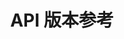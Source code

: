 ---
title: API 版本参考
build:
  render: never
sidebar:
  reverse: true
cascade:
  - _target:
      path: /reference/api/engine/version/v1.24
    layout: default
  - _target:
      path: /reference/api/engine/version/**
    description: Docker Engine API 的参考文档和 Swagger (OpenAPI) 规范。
    layout: api
---